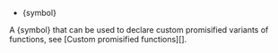 <!-- YAML
added: v8.0.0
-->

* {symbol}

A {symbol} that can be used to declare custom promisified variants of functions,
see [Custom promisified functions][].


